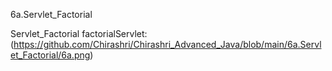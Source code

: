 6a.Servlet_Factorial

Servlet_Factorial factorialServlet:(https://github.com/Chirashri/Chirashri_Advanced_Java/blob/main/6a.Servlet_Factorial/6a.png)
